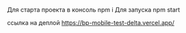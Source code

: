 Для старта проекта в консоль
npm i 
Для запуска
npm start


ссылка на деплой
https://bp-mobile-test-delta.vercel.app/
